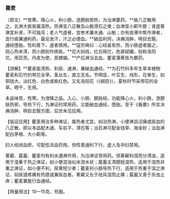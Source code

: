 ### 瞿麦

〔原文〕**苦寒。降心火，利小肠，逐膀胱邪热，为治淋要药。**故八正散用之。五淋大抵皆属湿热，热淋宜八正散及山栀滑石之类；血淋宜小蓟牛膝；肾虚膏淋宜补肾，不可独泻；老人气虚者，宜参术兼木通、山栀；亦有痰滞中焦作淋者，宜行痰兼通利药，最忌发汗，汗之必便血。**破血利窍，决痈消肿，明目去翳，通经堕胎。性利善下，虚者慎用。**寇宗奭曰：心经虽有热，而小肠虚者服之，则心热未清，而小肠别作病矣。**花大如钱，红白斑烂，色甚娬媚，俗称洛阳花，用蕊壳。丹皮为使，恶螵蛸。**产后淋当去血，瞿麦蒲黄皆为要药。

【讲解】**瞿麦能清热、利尿、通淋，兼破血通经。**为石竹科多年生草本植物瞿麦和石竹的带花全草。茎丛生，直立无毛。节明显，叶互生，线形，花单生，如铜钱大。淡红色、白色或紫红色。又名洛阳花（《纲目》）。夏秋时节采带花的全草。晒干，生用。

本品味苦，性寒。为泄降之品。入心、小肠、膀胱经。功能降心火，利小肠，泄膀胱热邪，导热下行，为淋证的常用药。又能破血通经，堕胎。至于《备要》所言决痈消肿，明目去翳方面，后世未见应用。

【临证应用】瞿麦用治多种淋证，属热者尤宜，如治热淋，小便淋沥涩痛或尿血的八正散，即以本品配木通、车前子、滑石等；治石淋可配金钱草、海金砂；治血淋配白茅根、大小蓟等。

妇人经闭血瘀，可配伍活血药用。但性善通利下行，虚人及孕妇禁用。

萆薢、萹蓄、瞿麦均有利水通淋作用，为治淋证常用药。但萆薢利湿而分清浊，适用于湿重于热之淋证，如小便混浊似米泔水状；萹蓄主清膀胱湿热，适用于湿热并重之淋证，如小便不利，尿黄短少者；瞿麦利小肠导热下行，适用于热重于湿之淋证，如尿道疼痛有热感或兼尿血者。萆薢又长于祛风湿而止痛；萹蓄又善于杀虫止痒；瞿麦兼能行血通经。

【用量用法】10—15克，煎服。
